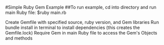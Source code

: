 #Simple Ruby Gem Example
##To run example, cd into directory and run main Ruby file: $ruby main.rb

Create Gemfile with specified source, ruby version, and Gem libraries
Run bundle install in terminal to install dependencies (this creates the Gemfile.lock)
Require Gem in main Ruby file to access the Gem's Objects and methods

